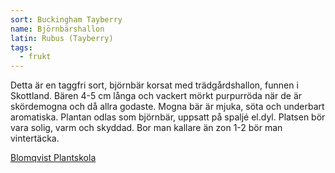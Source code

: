 ```yaml
---
sort: Buckingham Tayberry
name: Björnbärshallon
latin: Rubus (Tayberry)
tags:
  - frukt
---
```


Detta är en taggfri sort, björnbär korsat med  trädgårdshallon, funnen i Skottland. Bären 4-5 cm långa och vackert mörkt purpurröda när de är skördemogna och då allra godaste. Mogna bär är mjuka, söta och underbart aromatiska. Plantan odlas som björnbär, uppsatt på spaljé el.dyl. Platsen bör vara solig, varm och skyddad. Bor man kallare än zon 1-2 bör man vintertäcka.

[Blomqvist Plantskola](https://www.blomqvistplantskola.com/index.php?route=product/product&product_id=5604)

